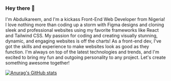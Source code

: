 ### Hey there 👋

I'm Abdulkareem, and I'm a kickass Front-End Web Developer from Nigeria! I love nothing more than coding up a storm with Figma designs and cloning sleek and professional websites using my favorite frameworks like React and Tailwind CSS. My passion for coding and creating visually stunning, dynamic, and engaging websites is off the charts! As a front-end dev, I've got the skills and experience to make websites look as good as they function. I'm always on top of the latest technologies and trends, and I'm excited to bring my fun and outgoing personality to any project. Let's create something awesome together!

[![Anurag's GitHub stats](https://github-readme-stats.vercel.app/api?username=Abdulkareem1094&show_icons=true&theme=radical)](https://github.com/Abdulkareem1094/github-readme-stats)

<!-- <a href="https://github.com/#">
  <img align="center" src="https://github-readme-stats.vercel.app/api/pin/?username=Abdulkareem1094&repo=#" />
</a>
<a href="https://github.com/#">
  <img align="center" src="https://github-readme-stats.vercel.app/api/pin/?username=Abdulkareem1094&repo=#" />
</a> -->
